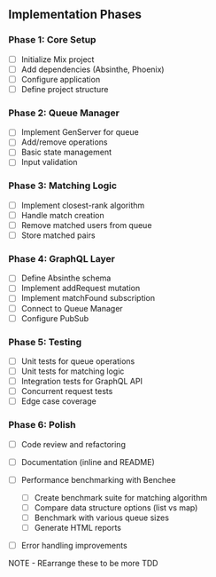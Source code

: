 ## Implementation Phases

### Phase 1: Core Setup
- [ ] Initialize Mix project
- [ ] Add dependencies (Absinthe, Phoenix)
- [ ] Configure application
- [ ] Define project structure

### Phase 2: Queue Manager
- [ ] Implement GenServer for queue
- [ ] Add/remove operations
- [ ] Basic state management
- [ ] Input validation

### Phase 3: Matching Logic
- [ ] Implement closest-rank algorithm
- [ ] Handle match creation
- [ ] Remove matched users from queue
- [ ] Store matched pairs

### Phase 4: GraphQL Layer
- [ ] Define Absinthe schema
- [ ] Implement addRequest mutation
- [ ] Implement matchFound subscription
- [ ] Connect to Queue Manager
- [ ] Configure PubSub

### Phase 5: Testing
- [ ] Unit tests for queue operations
- [ ] Unit tests for matching logic
- [ ] Integration tests for GraphQL API
- [ ] Concurrent request tests
- [ ] Edge case coverage

### Phase 6: Polish
- [ ] Code review and refactoring
- [ ] Documentation (inline and README)
- [ ] Performance benchmarking with Benchee
  - [ ] Create benchmark suite for matching algorithm
  - [ ] Compare data structure options (list vs map)
  - [ ] Benchmark with various queue sizes
  - [ ] Generate HTML reports
- [ ] Error handling improvements


NOTE - REarrange these to be more TDD
